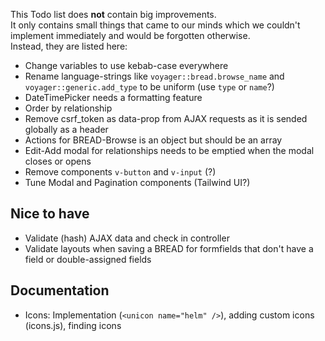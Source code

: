 This Todo list does **not** contain big improvements.  
It only contains small things that came to our minds which we couldn't implement immediately and would be forgotten otherwise.  
Instead, they are listed here:

- Change variables to use kebab-case everywhere
- Rename language-strings like `voyager::bread.browse_name` and `voyager::generic.add_type` to be uniform (use `type` or `name`?)
- DateTimePicker needs a formatting feature
- Order by relationship
- Remove csrf_token as data-prop from AJAX requests as it is sended globally as a header
- Actions for BREAD-Browse is an object but should be an array
- Edit-Add modal for relationships needs to be emptied when the modal closes or opens
- Remove components `v-button` and `v-input` (?)
- Tune Modal and Pagination components (Tailwind UI?)

## Nice to have
- Validate (hash) AJAX data and check in controller
- Validate layouts when saving a BREAD for formfields that don't have a field or double-assigned fields

## Documentation
- Icons: Implementation (`<unicon name="helm" />`), adding custom icons (icons.js), finding icons